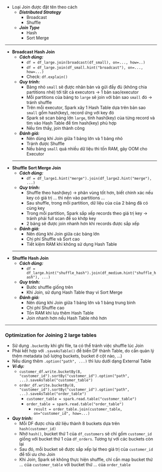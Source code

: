 - Loại Join được đặt tên theo cách
	- ***Distributed Strategy***
		- Broadcast
		- Shuffle
	- ***Join Type***
		- Hash
		- Sort Merge
---
- **Broadcast Hash Join**
	- ***Cách dùng:***
		- `df = df_large.join(broadcast(df_small), on=..., how=..)`
		- `df = df_large.join(df_small.hint("broadcast"), on=..., how=...)`
		- Check: `df.explain()`
	- ***Quy trình:***
		- Bảng nhỏ `small` sẽ được nhân bản và gửi đầy đủ (không chia partitions nhé) tới tất cả executors → 1 bản sao/executor
		- Mỗi partitions của bảng to `large` sẽ join với bản sao `small` đó → tránh shuffle
		- Trên mỗi executor, Spark xây 1 Hash Table dựa trên bản sao `small` gồm hash(key), record ứng với key đó
		- Spark sẽ scan bảng lớn `large`, tính hash(key) của từng record và tìm vào Hash Table để tìm hash(key) phù hợp
		- Nếu tìm thấy, join thành công
	- ***Đánh giá:***
		- Nên dùng khi Join giữa 1 bảng lớn và 1 bảng nhỏ
		- Tránh được Shuffle
		- Nếu bảng `small` quá nhiều dữ liệu thì tốn RAM, gây OOM cho Executor
	---
- **Shuffle Sort Merge Join**
	- ***Cách dùng:***
		- `df = df_large1.hint("merge").join(df_large2.hint("merge"), ...)`
	- ***Quy trình:***
		- Shuffle theo hash(key) → phân vùng tốt hơn, biết chính xác nếu key có giá trị ... thì nên vào partitions ...
		- Sau shuffle, trong mỗi partition, dữ liệu của của 2 bảng đã có cùng key
		- Trong mỗi partition, Spark sắp xếp records theo giá trị key → tránh phải full scan để so khớp key
		- 2 bảng sẽ được join nhanh hơn khi records được sắp xếp
	- ***Đánh giá:***
		- Nên dùng khi Join giữa các bảng lớn
		- Chi phí Shuffle và Sort cao
		- Tiết kiệm RAM khi không sử dụng Hash Table
	---
- **Shuffle Hash Join**
	- ***Cách dùng:***
		- `df = df_large.hint("shuffle_hash").join(df_medium.hint("shuffle_hash"), ...)`
	- ***Quy trình:***
		- Bước shuffle giống trên
		- Khi Join, sử dụng Hash Table thay vì Sort Merge
	- ***Đánh giá:***
		- Nên dùng khi Join giữa 1 bảng lớn và 1 bảng trung bình
		- Chi phí Shuffle cao
		- Tốn RAM khi lưu thêm Hash Table
		- Join nhanh hơn nếu Hash Table nhỏ hơn
---
### Optimization for Joining 2 large tables
- Sử dụng `.bucketBy` khi ghi file, ta có thể tránh việc shuffle lúc Join
- Phải kết hợp với `.saveAsTable()` để biến DF thành Table, do cần quản lý thêm metadata (số lượng buckets, bucket ở cột nào, ...)
- Nếu dùng thêm `.option("path", ...)` thì lưu dưới dạng External Table
- ***Ví dụ:***
	- `customer_df.write.bucketBy(8, "customer_id").sortBy("customer_id").option("path", ...).saveAsTable("customer_table")`
	- `order_df.write.bucketBy(8, "customer_id").sortBy("customer_id").option("path", ...).saveAsTable("order_table")`
		- `customer_table = spark.read.table("customer_table")`
		- `order_table = spark.read.table("order_table")`
			- `result = order_table.join(customer_table, on="customer_id", how=...)`
- ***Quy trình:***
	- Mỗi DF được chia dữ liệu thành 8 buckets dựa trên `hash(customer_id)`
	- Nhờ `hash()`, bucket thứ 1 của `df_customers` sẽ chỉ gồm `customer_id` giống với bucket thứ 1 của `df_orders`. Tương tự với các buckets còn lại
	- Sau đó, mỗi bucket sẽ được sắp xếp lại theo giá trị của `customer_id` để tối ưu cho Join
	- Khi Join, Spark sẽ không thực hiện shuffle, chỉ cần map bucket thứ ... của `customer_table` với bucket thứ ... của `order_table`
